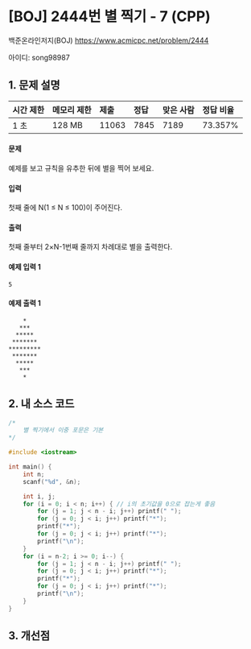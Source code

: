 # [BOJ] 2444번 별 찍기 - 7 (CPP)

백준온라인저지(BOJ) https://www.acmicpc.net/problem/2444

아이디: song98987



## 1. 문제 설명

| 시간 제한 | 메모리 제한 | 제출  | 정답 | 맞은 사람 | 정답 비율 |
| :-------- | :---------- | :---- | :--- | :-------- | :-------- |
| 1 초      | 128 MB      | 11063 | 7845 | 7189      | 73.357%   |

#### 문제

예제를 보고 규칙을 유추한 뒤에 별을 찍어 보세요.

#### 입력

첫째 줄에 N(1 ≤ N ≤ 100)이 주어진다.

#### 출력

첫째 줄부터 2×N-1번째 줄까지 차례대로 별을 출력한다.



#### 예제 입력 1

```
5
```

#### 예제 출력 1

```
    *
   ***
  *****
 *******
*********
 *******
  *****
   ***
    *
```



## 2. 내 소스 코드

```C++
/*
	별 찍기에서 이중 포문은 기본
*/

#include <iostream>

int main() {
	int n;
	scanf("%d", &n);

	int i, j;
	for (i = 0; i < n; i++) { // i의 초기값을 0으로 잡는게 좋음
		for (j = 1; j < n - i; j++) printf(" ");
		for (j = 0; j < i; j++) printf("*");
		printf("*");
		for (j = 0; j < i; j++) printf("*");
		printf("\n");
	}
	for (i = n-2; i >= 0; i--) {
		for (j = 1; j < n - i; j++) printf(" ");
		for (j = 0; j < i; j++) printf("*");
		printf("*");
		for (j = 0; j < i; j++) printf("*");
		printf("\n");
	}
}
```



## 3. 개선점


